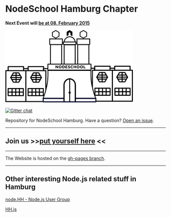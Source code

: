 # NodeSchool Hamburg Chapter

**Next Event will [be at 08. February 2015](http://nodeschool.io/hamburg/)**

![hamburg](logo.png)

[![Gitter chat](https://badges.gitter.im/nodeschool/hamburg.png)](https://gitter.im/nodeschool/hamburg)

Repository for NodeSchool Hamburg. Have a question? [Open an issue](https://github.com/nodeschool/hamburg/issues).

---------------
## Join us >>[put yourself here](https://github.com/nodeschool/hamburg/issues/5) <<
---------------

The Website is hosted on the [gh-pages branch](https://github.com/nodeschool/hamburg/tree/gh-pages).

---------------

## Other interesting Node.js related stuff in Hamburg

[node.HH - Node.js User Group](http://www.meetup.com/Node-HH/)

[HH.js](http://www.meetup.com/hamburg-js/)
